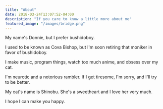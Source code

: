 ```yaml
---
title: "About"
date: 2018-03-24T13:07:52-04:00
description: "If you care to know a little more about me"
featured_image: "/images/bridge.png"
---
```


My name's Donnie, but I prefer bushidoboy.

I used to be known as Cova Bishop, but I'm soon retiring that moniker in favor of bushidoboy.

I make music, program things, watch too much anime, and obsess over my cat.

I'm neurotic and a notorious rambler. If I get tiresome, I'm sorry, and I'll try to be better.

My cat's name is Shinobu. She's a sweetheart and I love her very much.

I hope I can make you happy.
